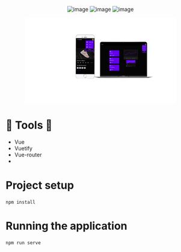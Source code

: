 <div align='center'>
 
 ![image](https://img.shields.io/badge/Vue.js-35495E?style=for-the-badge&logo=vue.js&logoColor=4FC08D)
 ![image](https://img.shields.io/badge/Sass-CC6699?style=for-the-badge&logo=sass&logoColor=white)
 ![image](https://img.shields.io/badge/JavaScript-F7DF1E?style=for-the-badge&logo=javascript&logoColor=black) 
 
 </div>
 
 <div align="center">
 
  <img alt="project" src="./projeto.png" width="80%">
  
</div>

# 👷 Tools 👷
 - Vue
 - Vuetify
 - Vue-router
 - 
# Project setup
```
npm install
```
#  Running the application
```
npm run serve
```
 
